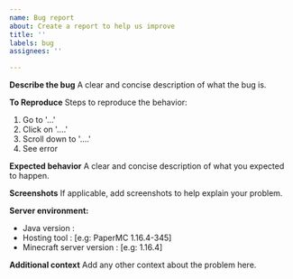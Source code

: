 ```yaml
---
name: Bug report
about: Create a report to help us improve
title: ''
labels: bug
assignees: ''

---
```


**Describe the bug**
A clear and concise description of what the bug is.

**To Reproduce**
Steps to reproduce the behavior:
1. Go to '...'
2. Click on '....'
3. Scroll down to '....'
4. See error

**Expected behavior**
A clear and concise description of what you expected to happen.

**Screenshots**
If applicable, add screenshots to help explain your problem.

**Server environment:**
- Java version : 
- Hosting tool : [e.g: PaperMC 1.16.4-345]
- Minecraft server version : [e.g: 1.16.4]

**Additional context**
Add any other context about the problem here.
